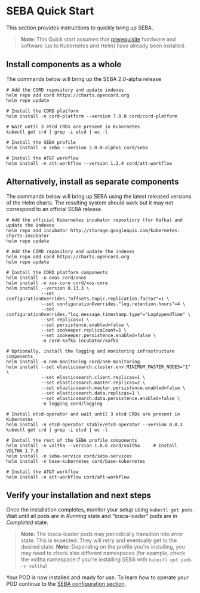 # SEBA Quick Start

This section provides instructions to quickly bring up SEBA.

>**Note:** This Quick start assumes that [prerequisite](../prereqs/README.md) hardware and software (up to Kubernetes and Helm) have already been installed.

## Install components as a whole

The commands below will bring up the SEBA 2.0-alpha release

```shell
# Add the CORD repository and update indexes
helm repo add cord https://charts.opencord.org
helm repo update

# Install the CORD platform
helm install -n cord-platform --version 7.0.0 cord/cord-platform

# Wait until 3 etcd CRDs are present in Kubernetes
kubectl get crd | grep -i etcd | wc -l

# Install the SEBA profile
helm install -n seba --version 2.0.0-alpha1 cord/seba

# Install the AT&T workflow
helm install -n att-workflow --version 1.2.4 cord/att-workflow
```

## Alternatively, install as separate components

The commands below will bring up SEBA using the latest released versions of the Helm charts.  The resulting system should work but it may not correspond to an official SEBA release.

```shell
# Add the official Kubernetes incubator repostiory (for Kafka) and update the indexes
helm repo add incubator http://storage.googleapis.com/kubernetes-charts-incubator
helm repo update

# Add the CORD repository and update the indexes
helm repo add cord https://charts.opencord.org
helm repo update

# Install the CORD platform components
helm install -n onos cord/onos
helm install -n xos-core cord/xos-core
helm install --version 0.13.3 \
             --set configurationOverrides."offsets.topic.replication.factor"=1 \
             --set configurationOverrides."log.retention.hours"=4 \
             --set configurationOverrides."log.message.timestamp.type"="LogAppendTime" \
             --set replicas=1 \
             --set persistence.enabled=false \
             --set zookeeper.replicaCount=1 \
             --set zookeeper.persistence.enabled=false \
             -n cord-kafka incubator/kafka

# Optionally, install the logging and monitoring infrastructure components
helm install -n nem-monitoring cord/nem-monitoring
helm install --set elasticsearch.cluster.env.MINIMUM_MASTER_NODES="1" \
             --set elasticsearch.client.replicas=1 \
             --set elasticsearch.master.replicas=2 \
             --set elasticsearch.master.persistence.enabled=false \
             --set elasticsearch.data.replicas=1 \
             --set elasticsearch.data.persistence.enabled=false \
             -n logging cord/logging

# Install etcd-operator and wait until 3 etcd CRDs are present in Kubernetes
helm install -n etcd-operator stable/etcd-operator --version 0.8.3
kubectl get crd | grep -i etcd | wc -l

# Install the rest of the SEBA profile components
helm install -n voltha --version 1.0.6 cord/voltha     # Install VOLTHA 1.7.0
helm install -n seba-service cord/seba-services
helm install -n base-kubernetes cord/base-kubernetes

# Install the AT&T workflow
helm install -n att-workflow cord/att-workflow
```

## Verify your installation and next steps

Once the installation completes, monitor your setup using `kubectl get pods`.
Wait until all pods are in *Running* state and “tosca-loader” pods are in *Completed* state.

>**Note:** The tosca-loader pods may periodically transition into *error* state. This is expected. They will retry and eventually get to the desired state.
>**Note:** Depending on the profile you're installing, you may need to check also different namespaces (for example, check the voltha namespace if you're installing SEBA with `kubectl get pods -n voltha`)

Your POD is now installed and ready for use. To learn how to operate your POD continue to the [SEBA configuration section](../profiles/seba/configuration.md).
